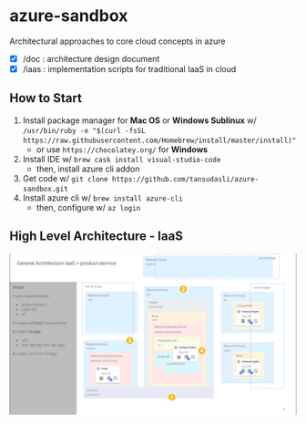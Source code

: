 # azure-sandbox

Architectural approaches to core cloud concepts in azure

- [x] /doc : architecture design document
- [x] /iaas : implementation scripts for traditional IaaS in cloud

## How to Start

1. Install package manager for **Mac OS** or **Windows Sublinux** w/ `/usr/bin/ruby -e "$(curl -fsSL https://raw.githubusercontent.com/Homebrew/install/master/install)"`
   - or use `https://chocolatey.org/` for **Windows**
2. Install IDE w/ `brew cask install visual-studio-code`
   - then, install azure cli addon
3. Get code w/ `git clone https://github.com/tansudasli/azure-sandbox.git`
4. Install azure cli w/ `brew install azure-cli`
   - then, configure w/ `az login`

## High Level Architecture - IaaS

![for IaaS](https://github.com/tansudasli/azure-sandbox/blob/master/iaas/Azure%20Architecture.png)
